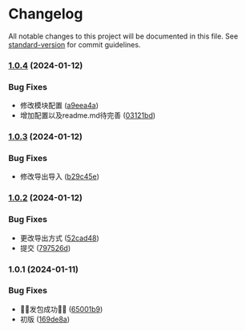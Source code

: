 # Changelog

All notable changes to this project will be documented in this file. See [standard-version](https://github.com/conventional-changelog/standard-version) for commit guidelines.

### [1.0.4](https://github.com/kuangxianfeng/js-sundry-tools/compare/v1.0.3...v1.0.4) (2024-01-12)


### Bug Fixes

* 修改模块配置 ([a9eea4a](https://github.com/kuangxianfeng/js-sundry-tools/commit/a9eea4ad6bac65b5c53f144250a46222446aff09))
* 增加配置以及readme.md待完善 ([03121bd](https://github.com/kuangxianfeng/js-sundry-tools/commit/03121bd62189447fac8b36813fb94957cdab6f6b))

### [1.0.3](https://github.com/kuangxianfeng/js-sundry-tools/compare/v1.0.2...v1.0.3) (2024-01-12)


### Bug Fixes

* 修改导出导入 ([b29c45e](https://github.com/kuangxianfeng/js-sundry-tools/commit/b29c45e6e984d9edad0b860bc8bcbb49135f9ed6))

### [1.0.2](https://github.com/kuangxianfeng/js-sundry-tools/compare/v1.0.1...v1.0.2) (2024-01-12)


### Bug Fixes

* 更改导出方式 ([52cad48](https://github.com/kuangxianfeng/js-sundry-tools/commit/52cad483187dd25e55777a6a18c56c97175d3b0c))
* 提交 ([797526d](https://github.com/kuangxianfeng/js-sundry-tools/commit/797526d6475aab4c9279de3773484f477a7c4db0))

### 1.0.1 (2024-01-11)


### Bug Fixes

* 🎉🎉发包成功🎉🎉 ([65001b9](https://github.com/kuangxianfeng/js-sundry-tools/commit/65001b9b1e376244d941a288af325531dd79b775))
* 初版 ([169de8a](https://github.com/kuangxianfeng/js-sundry-tools/commit/169de8a191dff0d9a67ba904f24b32c6b6070dc0))

